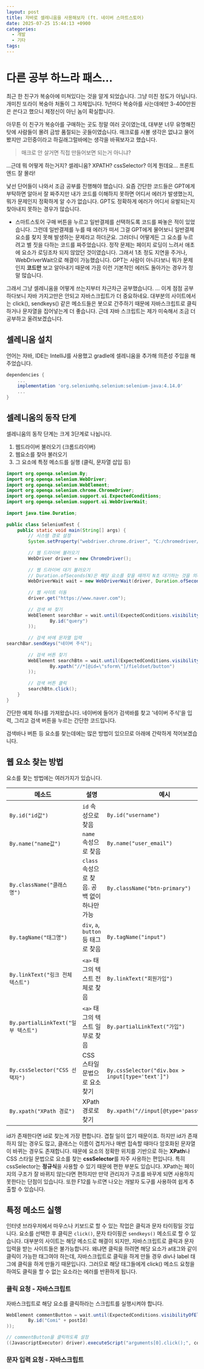 ```yaml
---
layout: post
title: 자바로 셀레니움을 사용해보자 (ft. 네이버 스마트스토어)
date: 2025-07-25 15:44:13 +0900
categories:
  - 개발
  - 기타
tags:
---
```

# 다른 공부 하느라 패스...

최근 한 친구가 복숭아에 미쳐있다는 것을 알게 되었습니다. 그냥 미친 정도가 아닙니다. 개미친 또라이 복숭아 처돌이 그 자체입니다. 1년마다 복숭아를 사는데에만 3-400만원은 쓴다고 했으니 제정신이 아닌 놈이 확실합니다. 

아무튼 이 친구가 복숭아를 구매하는 곳도 정말 여러 곳이였는데, 대부분 너무 유명해진 탓에 사람들이 몰려 금방 품절되는 곳들이였습니다. 매크로를 사볼 생각은 없냐고 물어봤지만 고민중이라고 하길래그럴바에는 생각을 바꿔보자고 했습니다.

> 매크로 안 살거면 직접 만들어보면 되는거 아니냐?

...근데 뭐 어떻게 하는거지? 셀레니움? XPATH? cssSelector? 이게 뭔데요... 프론트 엔드 잘 몰라! 

낯선 단어들이 나와서 조금 공부를 진행해야 했습니다. 요즘 간단한 코드들은 GPT에게 부탁하면 알아서 잘 짜주지만 내가 코드를 이해하지 못하면 어디서 에러가 발생했는지, 뭐가 문제인지 정확하게 알 수가 없습니다. GPT도 정확하게 에러가 어디서 유발되는지 찾아내지 못하는 경우가 많습니다.

- 스마트스토어 구매 버튼을 누르고 일반결제를 선택하도록 코드를 짜놓은 적이 있었습니다. 그런데 일반결제를 누를 때 에러가 떠서 그걸 GPT에게 물어보니 일반결제 요소를 찾지 못해 발생하는 문제라고 하더군요. 그러더니 어떻게든 그 요소를 누르려고 별 짓을 다하는 코드를 짜주었습니다. 정작 문제는 페이지 로딩이 느려서 애초에 요소가 로딩조차 되지 않았던 것이였습니다. 그래서 1초 정도 지연을 주거나, WebDriverWait으로 해결이 가능했습니다. GPT는 사람이 아니다보니 뭐가 문제인지 **코드만** 보고 알아내기 때문에 가끔 이런 기본적인 에러도 돌아가는 경우가 정말 많습니다. 

그래서 그냥 셀레니움을 어떻게 쓰는지부터 차근차근 공부했습니다. 
... 이게 점점 공부하다보니 자바 가지고만은 안되고 자바스크립트가 더 중요하네요. 대부분의 사이트에서는 click(), sendkeys() 같은 메소드들은 봇으로 간주하기 때문에 자바스크립트로 클릭하거나 문자열을 집어넣는게 더 좋습니다. 근데 자바 스크립트는 제가 미숙해서 조금 더 공부하고 올려보겠습니다.
## 셀레니움 설치

언어는 자바, IDE는 IntelliJ를 사용했고 gradle에 셀레니움을 추가해 의존성 주입을 해주었습니다.

```gradle
dependencies {
	...
	implementation 'org.seleniumhq.selenium:selenium-java:4.14.0'
	...
}
```

## 셀레니움의 동작 단계
셀레니움의 동작 단계는 크게 3단계로 나뉩니다.

 1. 웹드라이버 불러오기 (크롬드라이버)
 2. 웹요소를 찾아 불러오기
 3. 그 요소에 특정 메소드를 실행 (클릭, 문자열 삽입 등)

```java
import org.openqa.selenium.By;  
import org.openqa.selenium.WebDriver;  
import org.openqa.selenium.WebElement;  
import org.openqa.selenium.chrome.ChromeDriver;  
import org.openqa.selenium.support.ui.ExpectedConditions;  
import org.openqa.selenium.support.ui.WebDriverWait;  
  
import java.time.Duration;  
  
public class SeleniumTest {  
    public static void main(String[] args) {  
        // 시스템 경로 설정  
        System.setProperty("webdriver.chrome.driver", "C:/chromedriver/chromedriver.exe");  
  
        // 웹 드라이버 불러오기  
        WebDriver driver = new ChromeDriver();  
  
        // 웹 드라이버 대기 불러오기  
        // Duration.ofSeconds(N)은 해당 요소를 찾을 때까지 N초 대기하는 것을 의미
        WebDriverWait wait = new WebDriverWait(driver, Duration.ofSeconds(30));  
  
        // 웹 사이트 이동  
        driver.get("https://www.naver.com");  
  
        // 검색 바 찾기  
        WebElement searchBar = wait.until(ExpectedConditions.visibilityOfElementLocated(  
                By.id("query")  
        ));  
  
        // 검색 바에 문자열 입력   
searchBar.sendKeys("네이버 주식");  
  
        // 검색 버튼 찾기  
        WebElement searchBtn = wait.until(ExpectedConditions.visibilityOfElementLocated(  
                By.xpath("//*[@id=\"sform\"]/fieldset/button")  
        ));  
  
        // 검색 버튼 클릭  
        searchBtn.click();  
    }  
}
```

간단한 예제 하나를 가져왔습니다. 네이버에 들어가 검색바를 찾고 '네이버 주식'을 입력, 그리고 검색 버튼을 누르는 간단한 코드입니다.

검색바나 버튼 등 요소를 찾는데에는 많은 방법이 있으므로 아래에 간락하게 적어보겠습니다.

## 웹 요소 찾는 방법

요소를 찾는 방법에는 여러가지가 있습니다. 

|메소드|설명|예시|
|---|---|---|
|`By.id("id값")`|`id` 속성으로 찾음|`By.id("username")`|
|`By.name("name값")`|`name` 속성으로 찾음|`By.name("user_email")`|
|`By.className("클래스명")`|`class` 속성으로 찾음. 공백 없이 하나만 가능|`By.className("btn-primary")`|
|`By.tagName("태그명")`|`div`, `a`, `button` 등 태그로 찾음|`By.tagName("input")`|
|`By.linkText("링크 전체 텍스트")`|`<a>` 태그의 텍스트 전체로 찾음|`By.linkText("회원가입")`|
|`By.partialLinkText("일부 텍스트")`|`<a>` 태그의 텍스트 일부로 찾음|`By.partialLinkText("가입")`|
|`By.cssSelector("CSS 선택자")`|CSS 스타일 문법으로 요소 찾기|`By.cssSelector("div.box > input[type='text']")`|
|`By.xpath("XPath 경로")`|XPath 경로로 찾기|`By.xpath("//input[@type='password']")`|

id가 존재한다면 id로 찾는게 가장 편합니다. 겹칠 일이 없기 때문이죠. 하지만 id가 존재하지 않는 경우도 많고, 클래스는 이름이 겹치거나 매번 접속할 때마다 암호화된 문자열이 바뀌는 경우도 존재합니다. 때문에 요소의 정확한 위치를 기반으로 하는 **XPath**나 CSS 스타일 문법으로 요소를 찾는 **cssSelector**를 자주 사용하는 편입니다. 특히 cssSelector는 **정규식**을 사용할 수 있기 때문에 편한 부분도 있습니다. XPath는 페이지의 구조가 잘 바뀌지 않는다면 편하지만 만약 관리자가 구조를 바꾸게 되면 사용하지 못한다는 단점이 있습니다. 또한 F12를 누르면 나오는 개발자 도구를 사용하여 쉽게 추출할 수 있습니다.

## 특정 메소드 실행

인터넷 브라우저에서 마우스나 키보드로 할 수 있는 작업은 클릭과 문자 타이핑일 것입니다. 요소를 선택한 후 클릭은 `click()`, 문자 타이핑은 `sendkeys()` 메소드로 할 수 있습니다. 대부분의 사이트는 해당 메소드로 해결이 되지만, 자바스크립트로 클릭과 문자 입력을 받는 사이트들은 불가능합니다. 왜냐면 클릭을 하려면 해당 요소가 a태그와 같이 클릭이 가능한 태그여야 하는데, 자바스크립트로 클릭을 하게 만들 경우 div나 label 태그에 클릭을 하게 만들기 때문입니다. 그러므로 해당 태그들에게 click() 메소드 요청을 하여도 클릭을 할 수 없는 요소라는 에러를 반환하게 됩니다.

### 클릭 요청 - 자바스크립트

자바스크립트로 해당 요소를 클릭하라는 스크립트를 실행시켜야 합니다.

```java
WebElement commentButton = wait.until(ExpectedConditions.visibilityOfElementLocated(  
        By.id("Comi" + postId)  
));

// commentButton을 클릭하도록 설정
((JavascriptExecutor) driver).executeScript("arguments[0].click();", commentButton);
```

### 문자 입력 요청 - 자바스크립트
